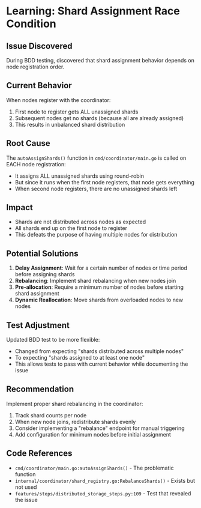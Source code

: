 # Learning: Shard Assignment Race Condition

## Issue Discovered
During BDD testing, discovered that shard assignment behavior depends on node registration order.

## Current Behavior
When nodes register with the coordinator:
1. First node to register gets ALL unassigned shards
2. Subsequent nodes get no shards (because all are already assigned)
3. This results in unbalanced shard distribution

## Root Cause
The `autoAssignShards()` function in `cmd/coordinator/main.go` is called on EACH node registration:
- It assigns ALL unassigned shards using round-robin
- But since it runs when the first node registers, that node gets everything
- When second node registers, there are no unassigned shards left

## Impact
- Shards are not distributed across nodes as expected
- All shards end up on the first node to register
- This defeats the purpose of having multiple nodes for distribution

## Potential Solutions
1. **Delay Assignment**: Wait for a certain number of nodes or time period before assigning shards
2. **Rebalancing**: Implement shard rebalancing when new nodes join
3. **Pre-allocation**: Require a minimum number of nodes before starting shard assignment
4. **Dynamic Reallocation**: Move shards from overloaded nodes to new nodes

## Test Adjustment
Updated BDD test to be more flexible:
- Changed from expecting "shards distributed across multiple nodes"
- To expecting "shards assigned to at least one node"
- This allows tests to pass with current behavior while documenting the issue

## Recommendation
Implement proper shard rebalancing in the coordinator:
1. Track shard counts per node
2. When new node joins, redistribute shards evenly
3. Consider implementing a "rebalance" endpoint for manual triggering
4. Add configuration for minimum nodes before initial assignment

## Code References
- `cmd/coordinator/main.go:autoAssignShards()` - The problematic function
- `internal/coordinator/shard_registry.go:RebalanceShards()` - Exists but not used
- `features/steps/distributed_storage_steps.py:109` - Test that revealed the issue